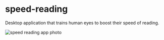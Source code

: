 # speed-reading
Desktop application that trains human eyes to boost their speed of reading.

![speed reading app photo](https://4.bp.blogspot.com/-C4C8U4bgl38/XCPVgd-eumI/AAAAAAAAGf4/LdA5sVyLylAg7Nb1EIYUYfqkiP8gnWvvgCLcBGAs/s1600/speed.png)
